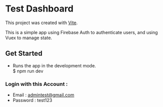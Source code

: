 # Test Dashboard

This project was created with [Vite](https://vitejs.dev/).

This is a simple app using Firebase Auth to authenticate users, and using Vuex to manage state.

## Get Started

- Runs the app in the development mode.\
$ npm run dev

### Login with this Account :
- Email : admintest@gmail.com
- Password : test123 

